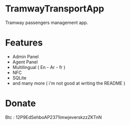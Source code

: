 # TramwayTransportApp
Tramway passengers management app.
# Features
* Admin Panel
* Agent Panel
* Multilingual ( En - Ar - fr )
* NFC
* SQLite
* and many more ( i'm not good at writing the README )
# Donate
Btc : 12P9EdSehboAP2371imwjeverskzzZKTnN
